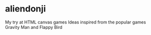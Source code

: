 aliendonji
==========

My try at HTML canvas games
Ideas inspired from the popular games Gravity Man and Flappy Bird

